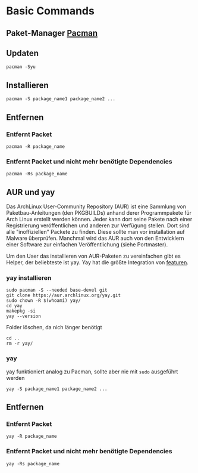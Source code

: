 # Basic Commands

## Paket-Manager [Pacman](https://wiki.archlinux.org/title/pacman)

## Updaten

````
pacman -Syu
````

## Installieren

````
pacman -S package_name1 package_name2 ...
````

## Entfernen

### Entfernt Packet
````
pacman -R package_name
````

### Entfernt Packet und nicht mehr benötigte Dependencies

````
pacman -Rs package_name
````
## AUR und yay

Das ArchLinux User-Community Repository (AUR) ist eine Sammlung von Paketbau-Anleitungen (den PKGBUILDs) anhand derer Programmpakete für Arch Linux erstellt werden können.
Jeder kann dort seine Pakete nach einer Registrierung veröffentlichen und anderen zur Verfügung stellen. Dort sind alle "inoffiziellen" Packete zu finden.
Diese sollte man vor installation auf Malware überprüfen. Manchmal wird das AUR auch von den Entwicklern einer Software zur einfachen Veröffentlichung (siehe Portmaster).

Um den User das installieren von AUR-Paketen zu vereinfachen gibt es Helper, der beliebteste ist yay. Yay hat die größte Integration von [featuren](https://wiki.archlinux.de/title/AUR_Hilfsprogramme#Aktive_Projekte).

### yay installieren

````
sudo pacman -S --needed base-devel git
git clone https://aur.archlinux.org/yay.git
sudo chown -R $(whoami) yay/
cd yay
makepkg -si
yay --version
````
Folder löschen, da nich länger benötigt
````
cd ..
rm -r yay/
````

### yay

yay funktioniert analog zu Pacman, sollte aber nie mit `sudo` ausgeführt werden

````
yay -S package_name1 package_name2 ...
````

## Entfernen

### Entfernt Packet
````
yay -R package_name
````

### Entfernt Packet und nicht mehr benötigte Dependencies

````
yay -Rs package_name
````
